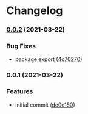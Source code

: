 # Changelog

### [0.0.2](https://www.github.com/cheminfo/mass-spectrum/compare/v0.0.1...v0.0.2) (2021-03-22)


### Bug Fixes

* package export ([4c70270](https://www.github.com/cheminfo/mass-spectrum/commit/4c702709854b808af8c99b7819a20d41966d6d4b))

### 0.0.1 (2021-03-22)


### Features

* initial commit ([de0e150](https://www.github.com/cheminfo/mass-spectrum/commit/de0e1505628f11a076a9a0ccde489bee633ee8d3))
